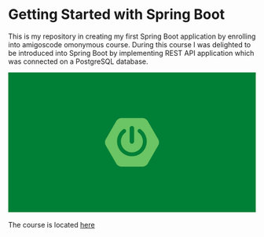 # Getting Started with Spring Boot

This is my repository in creating my first Spring Boot application by enrolling into
amigoscode omonymous course. During this course I was delighted to be introduced into
Spring Boot by implementing REST API application which was connected on a PostgreSQL
database.

![alt text](https://github.com/Andreas-Kreouzos/getting-started-with-spring-boot/blob/main/Untitled%20design%20(2).png)

The course is located [here](https://amigoscode.com/p/spring-boot)
